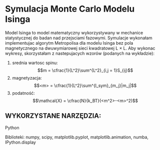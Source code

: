 # Symulacja Monte Carlo Modelu Isinga
Model Isinga to model matematyczny wykorzystywany w mechanice statystycznej do badan nad przejsciami
fazowymi.
Symulacje wykonałam implementujac algorytm Metropolisa dla modelu Isinga bez pola magnetycznego na
dwuwymiarowej sieci kwadratowej L × L.
Aby wykonac wykresy, skorzystałam z nastepujacych wzorów (podanych na wykładzie):
1. srednia wartosc spinu: $$m = \cfrac{1}{L^2}\sum^{L^2}_{i,j = 1}S_{ij}$$
2. magnetyzacja: $$<m> = \cfrac{1}{L^2}\sum^{l_sym}_{m_j}|m_j|$$
3. podatność: $$\mathcal{X} = \cfrac{N}{k_BT}(<m^2>-<m>^2)$$

## WYKORZYSTANE NARZĘDZIA:
Python

Biblioteki: numpy, scipy, matplotlib.pyplot, matplotlib.animation, numba, IPython.display
